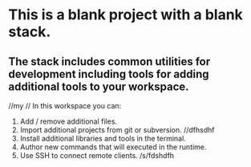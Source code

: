 # This is a blank project with a blank stack. 

## The stack includes common utilities for development including tools for adding additional tools to your workspace.
//my
//
In this workspace you can:

1. Add / remove additional files.
2. Import additional projects from git or subversion.
//dfhsdhf
3. Install additional libraries and tools in the terminal.
4. Author new commands that will executed in the runtime.
5. Use SSH to connect remote clients.
/s/fdshdfh
